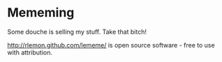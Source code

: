 Mememing
========

Some douche is selling my stuff. Take that bitch!

http://rlemon.github.com/lememe/ is open source software - free to use with attribution. 
